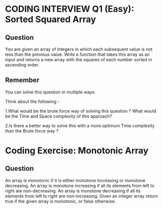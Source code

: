 # CODING INTERVIEW Q1 (Easy): Sorted Squared Array

## Question

You are given an array of Integers in which each subsequent value is not less than the previous value. Write a function that takes this array as an input and returns a new array with the squares of each number sorted in ascending order.

## Remember

You can solve this question in multiple ways.

Think about the following -

1.What would be the brute force way of solving this question ? What would be the Time and Space complexity of this approach?

2.Is there a better way to solve this with a more optimum Time complexity than the Brute force way ?

# Coding Exercise: Monotonic Array


## Question

An array is monotonic if it is either monotone increasing or monotone decreasing. An array is monotone increasing if all its elements from left to right are non-decreasing. An array is monotone decreasing if all  its elements from left to right are non-increasing. Given an integer array return true if the given array is monotonic, or false otherwise.
